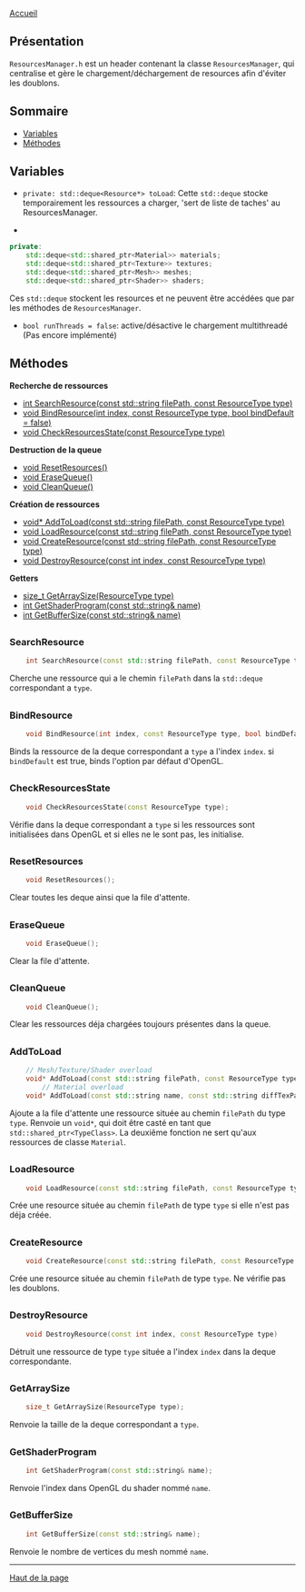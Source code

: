 [Accueil](Home)  

## Présentation

`ResourcesManager.h` est un header contenant la classe `ResourcesManager`, qui centralise et gère  le chargement/déchargement de resources afin d'éviter les doublons.  

## Sommaire

- [Variables](#variables-1)  
- [Méthodes](#méthodes-1)  

## <h2 id="Variables">Variables</h2>

- `private: std::deque<Resource*> toLoad`: Cette `std::deque` stocke temporairement les ressources a charger, 'sert de liste de taches' au ResourcesManager.  

-
```c++
private: 
	std::deque<std::shared_ptr<Material>> materials;
	std::deque<std::shared_ptr<Texture>> textures;
	std::deque<std::shared_ptr<Mesh>> meshes; 
	std::deque<std::shared_ptr<Shader>> shaders;
```
Ces `std::deque` stockent les resources et ne peuvent être accédées que par les méthodes de `ResourcesManager`.  

- `bool runThreads = false`: active/désactive le chargement multithreadé (Pas encore implémenté)  

## <h2 id="Méthodes">Méthodes</h2>

**Recherche de ressources**  
- [int SearchResource(const std::string filePath, const ResourceType type)](#searchresource-1)  
- [void BindResource(int index, const ResourceType type, bool bindDefault = false)](#bindresource-1)  
- [void CheckResourcesState(const ResourceType type)](#checkresourcesstate-1)  

**Destruction de la queue**  
- [void ResetResources()](#resetresources-1)  
- [void EraseQueue()](#erasequeue-1)  
- [void CleanQueue()](#cleanqueue-1)  

**Création de ressources**  
- [void* AddToLoad(const std::string filePath, const ResourceType type)](#addtoload-1)  
- [void LoadResource(const std::string filePath, const ResourceType type)](#loadresource-1)  
- [void CreateResource(const std::string filePath, const ResourceType type)](#createresource-1)  
- [void DestroyResource(const int index, const ResourceType type)](#destroyresource-1)  

**Getters**  
- [size_t GetArraySize(ResourceType type)](#getarraysize-1)   
- [int GetShaderProgram(const std::string& name)](#getshaderprogram-1)  
- [int GetBufferSize(const std::string& name)](#getbuffersize-1)  

## <h3 id="SearchResource">SearchResource</h3>
```c++
	int SearchResource(const std::string filePath, const ResourceType type);
```

Cherche une ressource qui a le chemin `filePath` dans la `std::deque` correspondant a `type`.  

## <h3 id="BindResource">BindResource</h3>
```c++
	void BindResource(int index, const ResourceType type, bool bindDefault = false);
```

Binds la ressource de la deque correspondant a `type` a l'index `index`. si `bindDefault` est true, binds l'option par défaut d'OpenGL.  

## <h3 id="CheckResourcesState">CheckResourcesState</h3>
```c++
	void CheckResourcesState(const ResourceType type);
```

Vérifie dans la deque correspondant a `type` si les ressources sont initialisées dans OpenGL et si elles ne le sont pas, les initialise.  

## <h3 id="ResetResources">ResetResources</h3>
```c++
	void ResetResources();
```

Clear toutes les deque ainsi que la file d'attente.  

## <h3 id="EraseQueue">EraseQueue</h3>
```c++
	void EraseQueue();
```

Clear la file d'attente.  

## <h3 id="CleanQueue">CleanQueue</h3>
```c++
	void CleanQueue();
```

Clear les ressources déja chargées toujours présentes dans la queue.  

## <h3 id="AddToLoad">AddToLoad</h3>
```c++
	// Mesh/Texture/Shader overload
	void* AddToLoad(const std::string filePath, const ResourceType type);
        // Material overload
	void* AddToLoad(const std::string name, const std::string diffTexPath, const std::string normTexPath, Vector4 ambientColor = { 1.f, 1.f, 1.f, 1.f }, Vector4 diffuseColor = { 1.f, 1.f, 1.f, 1.f }, Vector4 specularColor = { 1.f, 1.f, 1.f, 1.f });
```

Ajoute a la file d'attente une ressource située au chemin `filePath` du type `type`. Renvoie un `void*`, qui doit être casté en tant que `std::shared_ptr<TypeClass>`. La deuxiême fonction ne sert qu'aux ressources de classe `Material`.    

## <h3 id="LoadResource">LoadResource</h3>
```c++
	void LoadResource(const std::string filePath, const ResourceType type);
```

Crée une resource située au chemin `filePath` de type `type` si elle n'est pas déja créée.  

## <h3 id="CreateResource">CreateResource</h3>
```c++
	void CreateResource(const std::string filePath, const ResourceType type);
```

Crée une resource située au chemin `filePath` de type `type`. Ne vérifie pas les doublons.  

## <h3 id="DestroyResource">DestroyResource</h3>
```c++
	void DestroyResource(const int index, const ResourceType type)
```

Détruit une ressource de type `type` située a l'index `index` dans la deque correspondante.  

## <h3 id="GetArraySize">GetArraySize</h3>
```c++
	size_t GetArraySize(ResourceType type);
```

Renvoie la taille de la deque correspondant a `type`.  

## <h3 id="GetShaderProgram">GetShaderProgram</h3>
```c++
	int GetShaderProgram(const std::string& name);
```

Renvoie l'index dans OpenGL du shader nommé `name`.  

## <h3 id="GetBufferSize">GetBufferSize</h3>
```c++
	int GetBufferSize(const std::string& name);
```

Renvoie le nombre de vertices du mesh nommé `name`.  


---

[Haut de la page](#présentation)  
